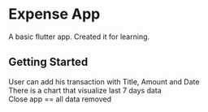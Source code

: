 # Expense App

A basic flutter app. Created it for learning.

## Getting Started

User can add his transaction with Title, Amount and Date <br/>
There is a chart that visualize last 7 days data <br/>
Close app == all data removed <br/>
